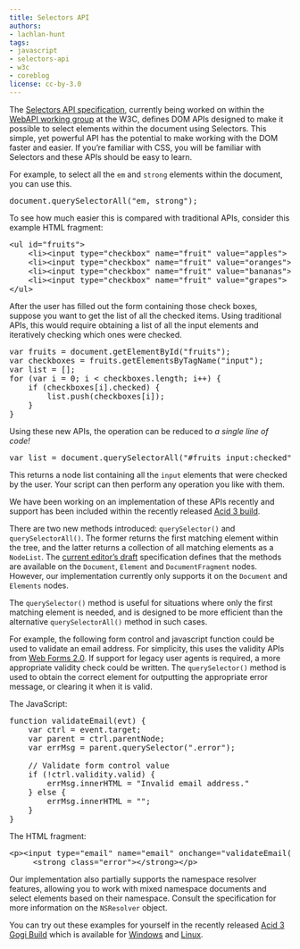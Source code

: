 ```yaml
---
title: Selectors API
authors:
- lachlan-hunt
tags:
- javascript
- selectors-api
- w3c
- coreblog
license: cc-by-3.0
---
```


<p>The <a href="http://www.w3.org/TR/selectors-api/">Selectors API specification</a>, currently being worked on within the <a href="http://www.w3.org/2006/webapi/">WebAPI working group</a> at the W3C, defines DOM APIs designed to make it possible to select elements within the document using Selectors. This simple, yet powerful API has the potential to make working with the DOM faster and easier.  If you’re familiar with CSS, you will be familiar with Selectors and these APIs should be easy to learn.</p>

<p>For example, to select all the <code>em</code> and <code>strong</code> elements within the document, you can use this.</p>

<pre>document.querySelectorAll(&quot;em, strong&quot;);</pre>

<p>To see how much easier this is compared with traditional APIs, consider this example HTML fragment:</p>

<pre>&lt;ul id=&quot;fruits&quot;&gt;
	&lt;li&gt;&lt;input type=&quot;checkbox&quot; name=&quot;fruit&quot; value=&quot;apples&quot;&gt; Apples&lt;/li&gt;
	&lt;li&gt;&lt;input type=&quot;checkbox&quot; name=&quot;fruit&quot; value=&quot;oranges&quot;&gt; Oranges&lt;/li&gt;
	&lt;li&gt;&lt;input type=&quot;checkbox&quot; name=&quot;fruit&quot; value=&quot;bananas&quot;&gt; Bananas&lt;/li&gt;
	&lt;li&gt;&lt;input type=&quot;checkbox&quot; name=&quot;fruit&quot; value=&quot;grapes&quot;&gt; Grapes&lt;/li&gt;
&lt;/ul&gt;</pre>

<p>After the user has filled out the form containing those check boxes, suppose you want to get the list of all the checked items.  Using traditional APIs, this would require obtaining a list of all the input elements and iteratively checking which ones were checked.</p>

<pre>var fruits = document.getElementById(&quot;fruits&quot;);
var checkboxes = fruits.getElementsByTagName(&quot;input&quot;);
var list = [];
for (var i = 0; i &lt; checkboxes.length; i++) {
	if (checkboxes[i].checked) {
		list.push(checkboxes[i]);
	}
}</pre>

<p>Using these new APIs, the operation can be reduced to <em>a single line of code!</em></p>

<pre>var list = document.querySelectorAll(&quot;#fruits input:checked&quot;);</pre>

<p>This returns a node list containing all the <code>input</code> elements that were checked by the user. Your script can then perform any operation you like with them.</p>

<p>We have been working on an implementation of these APIs recently and support has been included within the recently released <a href="http://labs.opera.com/news/2008/03/28/" title="Public Acid3 build">Acid 3 build</a>.</p>

<p>There are two new methods introduced: <code>querySelector()</code> and <code>querySelectorAll()</code>. The former returns the first matching element within the tree, and the latter returns a collection of all matching elements as a <code>NodeList</code>. The <a href="http://dev.w3.org/2006/webapi/selectors-api/" title="Selectors API">current editor’s draft</a> specification defines that the methods are available on the <code>Document</code>, <code>Element</code> and <code>DocumentFragment</code> nodes. However, our implementation currently only supports it on the <code>Document</code> and <code>Elements</code> nodes.</p>

<p>The <code>querySelector()</code> method is useful for situations where only the first matching element is needed, and is designed to be more efficient than the alternative <code>querySelectorAll()</code> method in such cases.</p>

<p>For example, the following form control and javascript function could be used to validate an email address. For simplicity, this uses the validity APIs from <a href="http://www.whatwg.org/specs/web-forms/current-work/">Web Forms 2.0</a>. If support for legacy user agents is required, a more appropriate validity check could be written. The <code>querySelector()</code> method is used to obtain the correct element for outputting the appropriate error message, or clearing it when it is valid.</p>

<p>The JavaScript:</p>

<pre>function validateEmail(evt) {
	var ctrl = event.target;
	var parent = ctrl.parentNode;
	var errMsg = parent.querySelector(&quot;.error&quot;);

	// Validate form control value
	if (!ctrl.validity.valid) {
		errMsg.innerHTML = &quot;Invalid email address.&quot;
	} else {
		errMsg.innerHTML = &quot;&quot;;
	}
}</pre>

<p>The HTML fragment:</p>

<pre>&lt;p&gt;&lt;input type=&quot;email&quot; name=&quot;email&quot; onchange=&quot;validateEmail();&quot;&gt;
	 &lt;strong class=&quot;error&quot;&gt;&lt;/strong&gt;&lt;/p&gt;</pre>

<p>Our implementation also partially supports the namespace resolver features, allowing you to work with mixed namespace documents and select elements based on their namespace. Consult the specification for more information on the <code>NSResolver</code> object.</p>

<p>You can try out these examples for yourself in the recently released <a href="http://labs.opera.com/news/2008/03/28/">Acid 3 Gogi Build</a> which is available for <a href="http://snapshot.opera.com/windows/opera_wingogi_acid3.zip" title="Acid 3 Build for Windows">Windows</a> and <a href="http://snapshot.opera.com/unix/opera_lingogi_acid3.tar.gz" title="Acid 3 Build for Linux">Linux</a>.</p>
